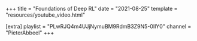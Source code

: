 +++
title = "Foundations of Deep RL"
date = "2021-08-25"
template = "resources/youtube_video.html"

[extra]
playlist = "PLwRJQ4m4UJjNymuBM9RdmB3Z9N5-0IlY0"
channel = "PieterAbbeel"
+++